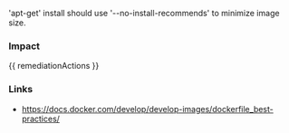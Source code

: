 
'apt-get' install should use '--no-install-recommends' to minimize image size.

### Impact
<!-- Add Impact here -->

<!-- DO NOT CHANGE -->
{{ remediationActions }}

### Links
- https://docs.docker.com/develop/develop-images/dockerfile_best-practices/


